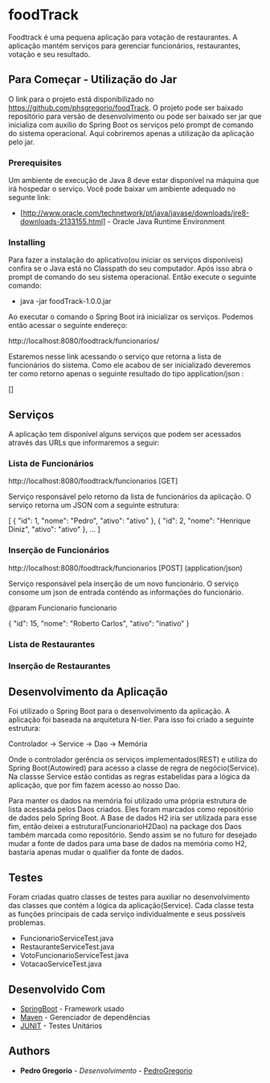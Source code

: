 # foodTrack

Foodtrack é uma pequena aplicação para votação de restaurantes. A aplicação mantém serviços para gerenciar funcionários, restaurantes, votação e seu resultado.

## Para Começar - Utilização do Jar

O link para o projeto está disponibilizado no https://github.com/phsgregorio/foodTrack. O projeto pode ser baixado repositório para versão de desenvolvimento ou pode ser
baixado ser jar que inicializa com auxílio do Spring Boot os serviços pelo prompt de comando do sistema operacional. Aqui cobriremos apenas a utilização da aplicação pelo jar.

### Prerequisites

Um ambiente de execução de Java 8 deve estar disponível na máquina que irá hospedar o serviço.
Você pode baixar um ambiente adequado no segunte link:

* [http://www.oracle.com/technetwork/pt/java/javase/downloads/jre8-downloads-2133155.html] - Oracle Java Runtime Environment

### Installing

Para fazer a instalação do aplicativo(ou iniciar os serviços disponíveis) confira se o Java está no Classpath do seu computador.
Após isso abra o prompt de comando do seu sistema operacional. Então execute o seguinte comando:

* java -jar foodTrack-1.0.0.jar

Ao executar o comando o Spring Boot irá inicializar os serviços. Podemos então acessar o seguinte endereço:

http://localhost:8080/foodtrack/funcionarios/

Estaremos nesse link acessando o serviço que retorna a lista de funcionários do sistema. Como ele acabou
de ser inicializado deveremos ter como retorno apenas o seguinte resultado do tipo application/json :

[]

## Serviços

A aplicação tem disponível alguns serviços que podem ser acessados através das URLs que informaremos a seguir:

### Lista de Funcionários

http://localhost:8080/foodtrack/funcionarios [GET]

Serviço responsável pelo retorno da lista de funcionários da aplicação. O serviço retorna um JSON com a seguinte estrutura:

[
	{
		"id": 1,
	    "nome": "Pedro",
	    "ativo": "ativo"
	},
	{
		"id": 2,
		"nome": "Henrique Diniz",
		"ativo": "ativo"
	},
	...
]

### Inserção de Funcionários

http://localhost:8080/foodtrack/funcionarios [POST] (application/json)

Serviço responsável pela inserção de um novo funcionário. O serviço consome um json de entrada conténdo as informações do funcionário.

@param Funcionario funcionario

{
	"id": 15,
	"nome": "Roberto Carlos",
	"ativo": "inativo"
}

### Lista de Restaurantes


### Inserção de Restaurantes

## Desenvolvimento da Aplicação

Foi utilizado o Spring Boot para o desenvolvimento da aplicação. A aplicação foi baseada na arquitetura N-tier. Para isso foi criado a seguinte estrutura:

Controlador -> Service -> Dao -> Memória

Onde o controlador gerência os serviços implementados(REST) e utiliza do Spring Boot(Autowired) para acesso a classe de regra de negócio(Service). Na classse Service
estão contidas as regras estabelidas para a lógica da aplicação, que por fim fazem acesso ao nosso Dao.

Para manter os dados na memória foi utilizado uma própria estrutura de lista acessada pelos Daos criados. Eles foram marcados como repositório de dados pelo Spring Boot.
A Base de dados H2 iria ser utilizada para esse fim, então deixei a estrutura(FuncionarioH2Dao) na package dos Daos também marcada como repositório. Sendo assim se no futuro
for desejado mudar a fonte de dados para uma base de dados na memória como H2, bastaria apenas mudar o qualifier da fonte de dados.

## Testes

Foram criadas quatro classes de testes para auxiliar no desenvolvimento das classes que contém a lógica da aplicação(Service).
Cada classe testa as funções principais de cada serviço individualmente e seus possíveis problemas. 

- FuncionarioServiceTest.java
- RestauranteServiceTest.java
- VotoFuncionarioServiceTest.java
- VotacaoServiceTest.java

## Desenvolvido Com

* [SpringBoot](https://projects.spring.io/spring-boot/) - Framework usado
* [Maven](https://maven.apache.org/) - Gerenciador de dependências
* [JUNIT](http://junit.org/junit4/) - Testes Unitários

## Authors

* **Pedro Gregorio** - *Desenvolvimento* - [PedroGregorio](https://github.com/phsgregorio)

